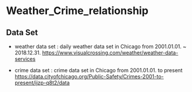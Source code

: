 # Weather_Crime_relationship



## Data Set

- weather data set : daily weather data set in Chicago from 2001.01.01. ~ 2018.12.31.
https://www.visualcrossing.com/weather/weather-data-services

- crime data set : crime data set in Chicago from 2001.01.01. to present
https://data.cityofchicago.org/Public-Safety/Crimes-2001-to-present/ijzp-q8t2/data
